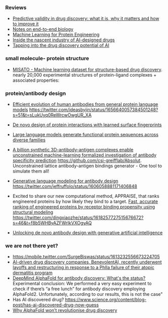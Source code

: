 
### Reviews

* [Predictive validity in drug discovery: what it is, why it matters and how to improve it](https://www.nature.com/articles/s41573-022-00552-x)
* [Notes on end-to-end biology](https://nintil.com/biology-llms)
* [Machine Learning for Protein Engineering](https://arxiv.org/abs/2305.16634)
* [Inside the nascent industry of AI-designed drugs](https://www.nature.com/articles/s41591-023-02361-0)
* [Tapping into the drug discovery potential of AI](https://www.nature.com/articles/d43747-021-00045-7)


### small molecule- protein structure

* [MISATO - Machine learning dataset for structure-based drug discovery](https://www.biorxiv.org/content/10.1101/2023.05.24.542082v2).  nearly 20,000 experimental structures of protein-ligand complexes + associated properties:

### protein/antibody design

* [Efficient evolution of human antibodies from general protein language models](https://www.nature.com/articles/s41587-023-01763-2) https://twitter.com/ideasbyjin/status/1656640057384501248?s=51&t=sLukUyq0ReWrcwOwgUR_XA

* [De novo design of protein interactions with learned surface fingerprints](https://www.nature.com/articles/s41586-023-05993-x)

* [Large language models generate functional protein sequences across diverse families](https://www.nature.com/articles/s41587-022-01618-2)

* [A billion synthetic 3D-antibody-antigen complexes enable unconstrained machine-learning formalized investigation of antibody specificity prediction](https://www.biorxiv.org/content/10.1101/2021.07.06.451258v3) https://github.com/csi-greifflab/Absolut. Unconstrained lattice antibody-antigen bindings generator - One tool to simulate them all!

* [Generative language modeling for antibody design](https://www.biorxiv.org/content/10.1101/2021.12.13.472419v2) https://twitter.com/jeffruffolo/status/1606058881171406848

* Excited to share our new computational method, APPRAISE, that ranks engineered proteins by how likely they bind to a target. [Fast, accurate ranking of engineered proteins by receptor binding propensity using structural modeling](https://www.biorxiv.org/content/10.1101/2023.01.11.523680v1.full)  https://twitter.com/dingxiaozhe/status/1618257727515676672?s=46&t=f8b5WHByAZFWrIkVXOgyAQ

* [Unlocking de novo antibody design with generative artificial intelligence](https://www.biorxiv.org/content/10.1101/2023.01.08.523187v3)

### we are not there yet?

* https://mobile.twitter.com/SurgeBiswas/status/1613232556673224705
* [AI-driven drug discovery companies, BenevolentAI, recently underwent layoffs and restructuring in response to a PhIIa failure of their atopic dermatitis program](https://decodingbio.substack.com/p/biobyte-032-ai-and-the-overlooked)
* [DeepMind AlphaFold for antibody discovery: What's the status?](https://www.naturalantibody.com/use-case/deepmind-alphafold-for-antibody-discovery-whats-the-status/) Experimental conclusion: We performed a very easy experiment to check if there’s “a free lunch” for antibody discovery employing AlphaFold2. Unfortunately, according to our results, this is not the case"
* Has AI discovered drug? https://www.science.org/content/blog-post/has-ai-discovered-drug-now-guess
* [Why AlphaFold won’t revolutionise drug discovery](https://www.chemistryworld.com/opinion/why-alphafold-wont-revolutionise-drug-discovery/4016051.article)

